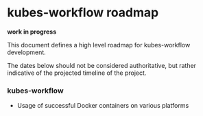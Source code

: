 #  kubes-workflow roadmap

**work in progress**

This document defines a high level roadmap for kubes-workflow development.

The dates below should not be considered authoritative, but rather indicative of the projected timeline of the project.

### kubes-workflow 
- Usage of successful Docker containers on various platforms
